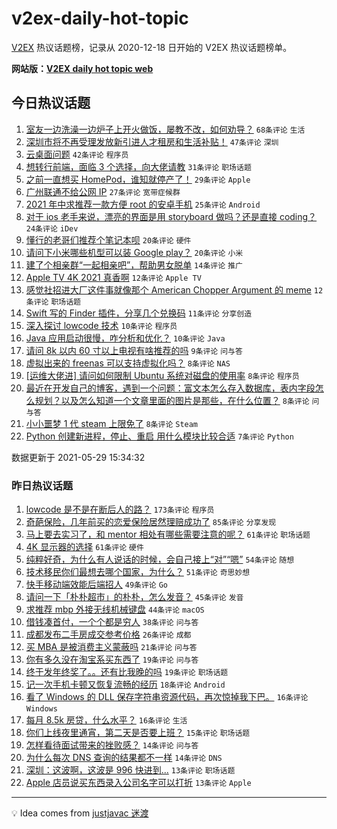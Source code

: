 # v2ex-daily-hot-topic

[V2EX](https://www.v2ex.com/) 热议话题榜，记录从 2020-12-18 日开始的 V2EX 热议话题榜单。

**网站版：[V2EX daily hot topic web](https://boojack.github.io/v2ex-daily-hot-topic-web/)**

## 今日热议话题

<!-- TODAY BEGIN -->

1. [室友一边洗澡一边炉子上开火做饭，屡教不改，如何劝导？](https://www.v2ex.com/t/779956) `68条评论` `生活`
1. [深圳市将不再受理发放新引进人才租房和生活补贴！](https://www.v2ex.com/t/779957) `47条评论` `深圳`
1. [云桌面问题](https://www.v2ex.com/t/779978) `42条评论` `程序员`
1. [想转行前端，面临 3 个选择，向大佬请教](https://www.v2ex.com/t/779994) `31条评论` `职场话题`
1. [之前一直想买 HomePod，谁知就停产了！](https://www.v2ex.com/t/779973) `29条评论` `Apple`
1. [广州联通不给公网 IP](https://www.v2ex.com/t/779995) `27条评论` `宽带症候群`
1. [2021 年中求推荐一款方便 root 的安卓手机](https://www.v2ex.com/t/780027) `25条评论` `Android`
1. [对于 ios 老手来说，漂亮的界面是用 storyboard 做吗？还是直接 coding？](https://www.v2ex.com/t/780009) `24条评论` `iDev`
1. [懂行的老哥们推荐个笔记本呗](https://www.v2ex.com/t/780043) `20条评论` `硬件`
1. [请问下小米哪些机型可以装 Google play？](https://www.v2ex.com/t/780014) `20条评论` `小米`
1. [建了个相亲群“一起相亲吧”，帮助男女脱单](https://www.v2ex.com/t/780060) `14条评论` `推广`
1. [Apple TV 4K 2021 真香啊](https://www.v2ex.com/t/780078) `12条评论` `Apple TV`
1. [感觉社招进大厂这件事就像那个 American Chopper Argument 的 meme](https://www.v2ex.com/t/780015) `12条评论` `职场话题`
1. [Swift 写的 Finder 插件，分享几个兑换码](https://www.v2ex.com/t/779984) `11条评论` `分享创造`
1. [深入探讨 lowcode 技术](https://www.v2ex.com/t/780005) `10条评论` `程序员`
1. [Java 应用启动很慢，咋分析和优化？](https://www.v2ex.com/t/779969) `10条评论` `Java`
1. [请问 8k 以内 60 寸以上电视有啥推荐的吗](https://www.v2ex.com/t/780030) `9条评论` `问与答`
1. [虚拟出来的 freenas 可以支持虚拟化吗？](https://www.v2ex.com/t/780049) `8条评论` `NAS`
1. [[运维大佬进] 请问如何限制 Ubuntu 系统对磁盘的使用率](https://www.v2ex.com/t/780031) `8条评论` `程序员`
1. [最近在开发自己的博客，遇到一个问题：富文本怎么存入数据库，表内字段怎么规划？以及怎么知道一个文章里面的图片是那些，在什么位置？](https://www.v2ex.com/t/779993) `8条评论` `问与答`
1. [小小噩梦 1 代 steam 上限免了](https://www.v2ex.com/t/779960) `8条评论` `Steam`
1. [Python 创建新进程，停止、重启 用什么模块比较合适](https://www.v2ex.com/t/779958) `7条评论` `Python`

数据更新于 2021-05-29 15:34:32

<!-- TODAY END -->

### 昨日热议话题

<!-- YESTERDAY BEGIN -->

1. [lowcode 是不是在断后人的路？](https://www.v2ex.com/t/779797) `173条评论` `程序员`
1. [奇葩保险，几年前买的恋爱保险居然理赔成功了](https://www.v2ex.com/t/779805) `85条评论` `分享发现`
1. [马上要去实习了，和 mentor 相处有哪些需要注意的呢？](https://www.v2ex.com/t/779707) `61条评论` `职场话题`
1. [4K 显示器的选择](https://www.v2ex.com/t/779716) `61条评论` `硬件`
1. [纯粹好奇，为什么有人说话的时候，会自己接上“对”“嗯”](https://www.v2ex.com/t/779733) `54条评论` `随想`
1. [技术移民你们最想去哪个国家，为什么？](https://www.v2ex.com/t/779841) `51条评论` `奇思妙想`
1. [快手移动端效能后端招人](https://www.v2ex.com/t/779777) `49条评论` `Go`
1. [请问一下「朴朴超市」的朴朴，怎么发音？](https://www.v2ex.com/t/779730) `45条评论` `发音`
1. [求推荐 mbp 外接无线机械键盘](https://www.v2ex.com/t/779720) `44条评论` `macOS`
1. [借钱凑首付，一个个都是穷人](https://www.v2ex.com/t/779723) `38条评论` `问与答`
1. [成都发布二手房成交参考价格](https://www.v2ex.com/t/779838) `26条评论` `成都`
1. [买 MBA 是被消费主义蒙蔽吗](https://www.v2ex.com/t/779846) `21条评论` `问与答`
1. [你有多久没在淘宝系买东西了](https://www.v2ex.com/t/779882) `19条评论` `问与答`
1. [终于发年终奖了。。还有比我晚的吗](https://www.v2ex.com/t/779850) `19条评论` `职场话题`
1. [记一次手机卡顿又恢复流畅的经历](https://www.v2ex.com/t/779766) `18条评论` `Android`
1. [看了 Windows 的 DLL 保存字符串资源代码，再次惊掉我下巴。](https://www.v2ex.com/t/779947) `16条评论` `Windows`
1. [每月 8.5k 房贷，什么水平？](https://www.v2ex.com/t/779893) `16条评论` `生活`
1. [你们上线夜里通宵，第二天是否要上班？](https://www.v2ex.com/t/779820) `15条评论` `职场话题`
1. [怎样看待面试带来的挫败感？](https://www.v2ex.com/t/779910) `14条评论` `问与答`
1. [为什么每次 DNS 查询的结果都不一样](https://www.v2ex.com/t/779829) `14条评论` `DNS`
1. [深圳：这波啊，这波是 996 快进到...](https://www.v2ex.com/t/779923) `13条评论` `职场话题`
1. [Apple 店员说买东西录入公司名字可以打折](https://www.v2ex.com/t/779867) `13条评论` `Apple`

<!-- YESTERDAY END -->

---

💡 Idea comes from [justjavac 迷渡](https://github.com/justjavac/)
